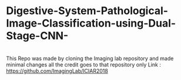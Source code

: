 # Digestive-System-Pathological-Image-Classification-using-Dual-Stage-CNN-
\
This Repo was made by cloning the Imaging lab repository and made minimal changes all the credit goes to that repository only
Link : https://github.com/ImagingLab/ICIAR2018
